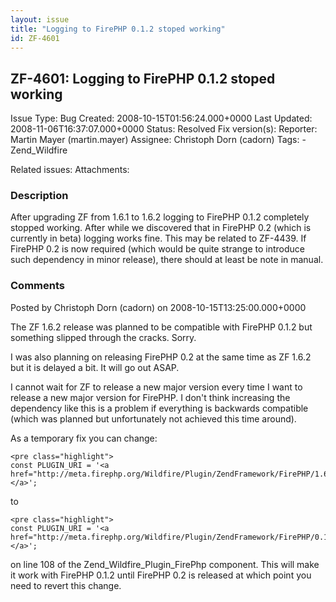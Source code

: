 ```yaml
---
layout: issue
title: "Logging to FirePHP 0.1.2 stoped working"
id: ZF-4601
---
```


ZF-4601: Logging to FirePHP 0.1.2 stoped working
------------------------------------------------

 Issue Type: Bug Created: 2008-10-15T01:56:24.000+0000 Last Updated: 2008-11-06T16:37:07.000+0000 Status: Resolved Fix version(s): 
 Reporter:  Martin Mayer (martin.mayer)  Assignee:  Christoph Dorn (cadorn)  Tags: - Zend\_Wildfire
 
 Related issues: 
 Attachments: 
### Description

After upgrading ZF from 1.6.1 to 1.6.2 logging to FirePHP 0.1.2 completely stopped working. After while we discovered that in FirePHP 0.2 (which is currently in beta) logging works fine. This may be related to ZF-4439. If FirePHP 0.2 is now required (which would be quite strange to introduce such dependency in minor release), there should at least be note in manual.

 

 

### Comments

Posted by Christoph Dorn (cadorn) on 2008-10-15T13:25:00.000+0000

The ZF 1.6.2 release was planned to be compatible with FirePHP 0.1.2 but something slipped through the cracks. Sorry.

I was also planning on releasing FirePHP 0.2 at the same time as ZF 1.6.2 but it is delayed a bit. It will go out ASAP.

I cannot wait for ZF to release a new major version every time I want to release a new major version for FirePHP. I don't think increasing the dependency like this is a problem if everything is backwards compatible (which was planned but unfortunately not achieved this time around).

As a temporary fix you can change:

 
    <pre class="highlight">
    const PLUGIN_URI = '<a href="http://meta.firephp.org/Wildfire/Plugin/ZendFramework/FirePHP/1.6.2">http://meta.firephp.org/Wildfire/Plugin/…</a>';


to

 
    <pre class="highlight">
    const PLUGIN_URI = '<a href="http://meta.firephp.org/Wildfire/Plugin/ZendFramework/FirePHP/0.1">http://meta.firephp.org/Wildfire/Plugin/…</a>';


on line 108 of the Zend\_Wildfire\_Plugin\_FirePhp component. This will make it work with FirePHP 0.1.2 until FirePHP 0.2 is released at which point you need to revert this change.

 

 
